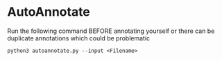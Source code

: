 # AutoAnnotate
Run the following command BEFORE annotating yourself or there can be duplicate annotations which could be problematic

`python3 autoannotate.py --input <Filename>`

